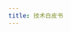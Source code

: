 ```yaml
---
title: 技术白皮书
---
```


<script setup lang="ts">
  import TechnicalWhitePaper from "@/views/showcase/TechnicalWhitePaper.vue"
</script>

<TechnicalWhitePaper />
